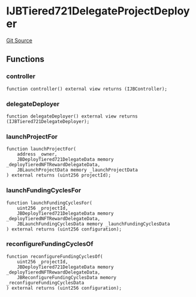 # IJBTiered721DelegateProjectDeployer
[Git Source](https://github.com/jbx-protocol/juice-721-delegate/blob/2d5cc8b5e5fa5f9438288f074222da0ada454156/contracts/interfaces/IJBTiered721DelegateProjectDeployer.sol)


## Functions
### controller


```solidity
function controller() external view returns (IJBController);
```

### delegateDeployer


```solidity
function delegateDeployer() external view returns (IJBTiered721DelegateDeployer);
```

### launchProjectFor


```solidity
function launchProjectFor(
    address _owner,
    JBDeployTiered721DelegateData memory _deployTieredNFTRewardDelegateData,
    JBLaunchProjectData memory _launchProjectData
) external returns (uint256 projectId);
```

### launchFundingCyclesFor


```solidity
function launchFundingCyclesFor(
    uint256 _projectId,
    JBDeployTiered721DelegateData memory _deployTieredNFTRewardDelegateData,
    JBLaunchFundingCyclesData memory _launchFundingCyclesData
) external returns (uint256 configuration);
```

### reconfigureFundingCyclesOf


```solidity
function reconfigureFundingCyclesOf(
    uint256 _projectId,
    JBDeployTiered721DelegateData memory _deployTieredNFTRewardDelegateData,
    JBReconfigureFundingCyclesData memory _reconfigureFundingCyclesData
) external returns (uint256 configuration);
```

